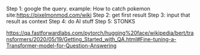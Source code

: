Step 1: google the query. example: How to catch pokemon site:https://pixelmonmod.com/wiki
Step 2: get first result
Step 3: input that result as context
Step 4: do AI stuff
Step 5: STONKS

https://qa.fastforwardlabs.com/pytorch/hugging%20face/wikipedia/bert/transformers/2020/05/19/Getting_Started_with_QA.html#Fine-tuning-a-Transformer-model-for-Question-Answering